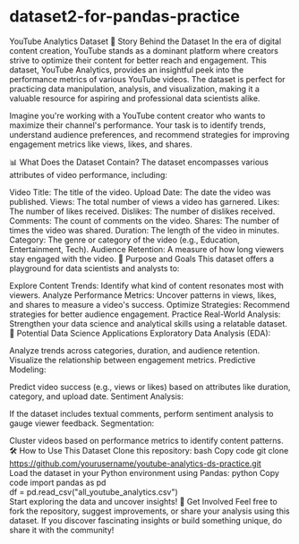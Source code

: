 # dataset2-for-pandas-practice

YouTube Analytics Dataset
📖 Story Behind the Dataset
In the era of digital content creation, YouTube stands as a dominant platform where creators strive to optimize their content for better reach and engagement. This dataset, YouTube Analytics, provides an insightful peek into the performance metrics of various YouTube videos. The dataset is perfect for practicing data manipulation, analysis, and visualization, making it a valuable resource for aspiring and professional data scientists alike.

Imagine you're working with a YouTube content creator who wants to maximize their channel's performance. Your task is to identify trends, understand audience preferences, and recommend strategies for improving engagement metrics like views, likes, and shares.

📊 What Does the Dataset Contain?
The dataset encompasses various attributes of video performance, including:

Video Title: The title of the video.
Upload Date: The date the video was published.
Views: The total number of views a video has garnered.
Likes: The number of likes received.
Dislikes: The number of dislikes received.
Comments: The count of comments on the video.
Shares: The number of times the video was shared.
Duration: The length of the video in minutes.
Category: The genre or category of the video (e.g., Education, Entertainment, Tech).
Audience Retention: A measure of how long viewers stay engaged with the video.
🎯 Purpose and Goals
This dataset offers a playground for data scientists and analysts to:

Explore Content Trends: Identify what kind of content resonates most with viewers.
Analyze Performance Metrics: Uncover patterns in views, likes, and shares to measure a video's success.
Optimize Strategies: Recommend strategies for better audience engagement.
Practice Real-World Analysis: Strengthen your data science and analytical skills using a relatable dataset.
🚀 Potential Data Science Applications
Exploratory Data Analysis (EDA):

Analyze trends across categories, duration, and audience retention.
Visualize the relationship between engagement metrics.
Predictive Modeling:

Predict video success (e.g., views or likes) based on attributes like duration, category, and upload date.
Sentiment Analysis:

If the dataset includes textual comments, perform sentiment analysis to gauge viewer feedback.
Segmentation:

Cluster videos based on performance metrics to identify content patterns.
🛠️ How to Use This Dataset
Clone this repository:
bash
Copy code
git clone https://github.com/yourusername/youtube-analytics-ds-practice.git  
Load the dataset in your Python environment using Pandas:
python
Copy code
import pandas as pd  
df = pd.read_csv("all_youtube_analytics.csv")  
Start exploring the data and uncover insights!
🤝 Get Involved
Feel free to fork the repository, suggest improvements, or share your analysis using this dataset. If you discover fascinating insights or build something unique, do share it with the community!
